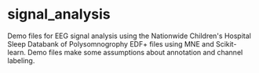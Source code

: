 # signal_analysis
Demo files for EEG signal analysis using the Nationwide Children's Hospital Sleep Databank of Polysomnogrophy EDF+ files using MNE and Scikit-learn. Demo files make some assumptions about annotation and channel labeling. 
